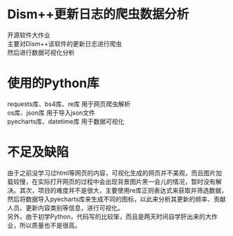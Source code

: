 # Dism++更新日志的爬虫数据分析
开源软件大作业  
主要对Dism++该软件的更新日志进行爬虫  
然后进行数据可视化分析  

# 使用的Python库
requests库、bs4库、re库  用于网页爬虫解析  
os库、json库 用于导入json文件  
pyecharts库、datetime库  用于数据可视化  

# 不足及缺陷
由于之前没学习过html等网页的内容，可视化生成的网页并不美观，而且图片加载较慢，在实际打开网页的过程中会出现背景图片黑一会儿的情况，暂时没有解决。其次，项目的难度并不是很大，主要使用re库正则表达式来获取并筛选数据，然后将数据导入pyecharts库来生成不同的图标，以此来分析其更新的频率、贡献人员、更新内容类别等信息，进行可视化。  
另外，由于初学Python，代码写的比较笨，而且是两天时间自学肝出来的大作业，所以质量也不是很高。
